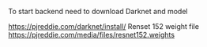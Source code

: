 To start backend need to download Darknet and model

https://pjreddie.com/darknet/install/
Renset 152 weight file https://pjreddie.com/media/files/resnet152.weights
